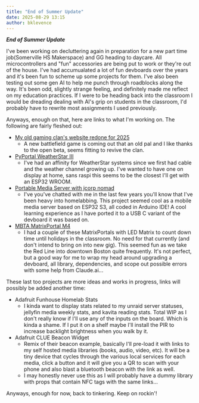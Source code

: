 ```yaml
---
title: "End of Summer Update"
date: 2025-08-29 13:15
author: bklevence
---
```


***End of Summer Update***

I've been working on decluttering again in preparation for a new part time job(Somerville HS Makerspace) and GG heading to daycare. All microcontrollers and "fun" accessories are being put to work or they're out of the house. I've had accumualated a lot of fun devboards over the years and it's been fun to scheme up some projects for them. I've also been testing out some gen AI to help me punch through roadblocks along the way. It's been odd, slightly strange feeling, and definitely made me reflect on my education practices. If I were to be heading back into the classroom I would be dreading dealing with AI's grip on students in the classroom, I'd probably have to rewrite most assignments I used previously. 

Anyways, enough on that, here are links to what I'm working on. The following are fairly fleshed out:

- [My old gaming clan's website redone for 2025](https://bklevence.github.io/xtremesnipers/)
    - A new battlefield game is coming out that an old pal and I like thanks to the open beta, seems fitting to revive the clan.
- [PyPortal WeatherStar III](https://github.com/bklevence/PyPortlal-WeatherStar-III)
    - I've had an affinity for WeatherStar systems since we first had cable and the weather channel growing up. I've wanted to have one on display at home, sans raspi this seems to be the closest I'll get with an ESP32 WROOM. 
- [Portable Media Server with jcorp nomad](https://github.com/bklevence/jcorp-nomad-usbc)
    - I've you've chatted with me in the last few years you'll know that I've been heavy into homelabbing. This project seemed cool as a mobile media server based on ESP32 S3, all coded in Arduino IDE! A cool learning experience as I have ported it to a USB C variant of the devboard it was based on. 
- [MBTA MatrixPortal M4](https://github.com/bklevence/MBTA-Matrix-Portal-M4)
    - I had a couple of these MatrixPortals with LED Matrix to count down time until holidays in the classroom. No need for that currently (and don't intend to bring on into new gig). This seemed fun as we take the Red Line into downtown Boston quite frequently. It's not perfect, but a good way for me to wrap my head around upgrading a devboard, all library, dependencies, and scope out possible errors with some help from Claude.ai...

These last too projects are more ideas and works in progress, links will possibly be added another time:

- Adafruit Funhouse Homelab Stats
    - I kinda want to display stats related to my unraid server statuses, jellyfin media weekly stats, and kavita reading stats. Total WIP as I don't really know if I'll use any of the inputs on the board. Which is kinda a shame. If I put it on a shelf maybe I'll install the PIR to increase backlight brightness when you walk by it.
- Adafruit CLUE Beacon Widget
    - Remix of their beacon example, basically I'll pre-load it with links to my self hosted media libraries (books, audio, video, etc). It will be a tiny device that cycles through the various local services for each media, click a button and it will give you a QR to scan with your phone and also blast a bluetooth beacon with the link as well. 
    - I may honestly never use this as I will probably have a dummy library with props that contain NFC tags with the same links...

Anyways, enough for now, back to tinkering. Keep on rockin'!